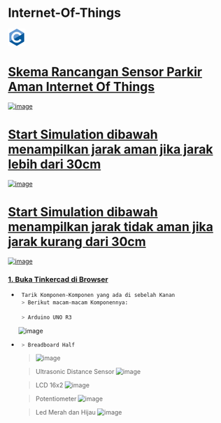 # Internet-Of-Things
<img src="https://raw.githubusercontent.com/devicons/devicon/master/icons/c/c-original.svg" alt="c" width="40" height="40"/> </a> <a href="https://www.w3schools.com/cpp/" target="_blank">

# Skema Rancangan Sensor Parkir Aman Internet Of Things

![image](https://user-images.githubusercontent.com/72422050/127756881-a8abc765-16a4-4611-aade-3d34dcd24c0e.png)

# Start Simulation dibawah menampilkan jarak aman jika jarak lebih dari 30cm

![image](https://user-images.githubusercontent.com/72422050/127756902-b0fbb863-dc88-4979-a6d2-58b1e616f748.png)

# Start Simulation dibawah menampilkan jarak tidak aman jika jarak kurang dari 30cm
![image](https://user-images.githubusercontent.com/72422050/127757159-b9a60f48-6f02-4930-8273-67e78d1465b4.png)

  ### 1. Buka Tinkercad di Browser

 - ```bash
    Tarik Komponen-Komponen yang ada di sebelah Kanan
    > Berikut macam-macam Komponennya:
  
    > Arduino UNO R3
    ```
    ![image](https://user-images.githubusercontent.com/72422050/127757640-0fe34bec-20d9-474a-b1ff-fb4008a17e8d.png)
  
 - ```bash
    > Breadboard Half
    ```
    > ![image](https://user-images.githubusercontent.com/72422050/127757653-1a2456dc-72d1-4df8-b6a8-bd2cbc2d6ab5.png)

    > Ultrasonic Distance Sensor
    >![image](https://user-images.githubusercontent.com/72422050/127757667-c8e8d6e4-c373-4f01-934c-5f75461154bb.png)

    > LCD 16x2
    > ![image](https://user-images.githubusercontent.com/72422050/127757677-09b1f0a5-776c-46eb-b91a-675b6b08cf72.png)
  
    > Potentiometer
    > ![image](https://user-images.githubusercontent.com/72422050/127757707-878756e7-0082-4652-b93b-0da49c913ebc.png)

    > Led Merah dan Hijau
    > ![image](https://user-images.githubusercontent.com/72422050/127757725-69b07fd8-1ed7-49e7-85d5-077b05e1c3da.png)

    ```
